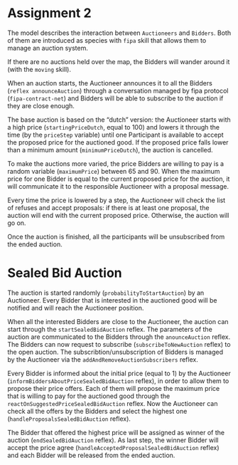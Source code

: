 # Assignment 2

The model describes the interaction between `Auctioneers` and `Bidders`. Both of them are introduced as species with `fipa` skill that allows them to manage an auction system.

If there are no auctions held over the map, the Bidders will wander around it (with the `moving` skill).

When an auction starts, the Auctioneer announces it to all the Bidders (`reflex announceAuction`) through a conversation managed by fipa protocol (`fipa-contract-net`) and Bidders will be able to subscribe to the auction if they are close enough.

The base auction is based on the “dutch” version: the Auctioneer starts with a high price (`startingPriceDutch`, equal to 100) and lowers it through the time (by the `priceStep` variable) until one Participant is available to accept the proposed price for the auctioned good. If the proposed price falls lower than a minimum amount (`minimumPriceDutch`), the auction is cancelled.

To make the auctions more varied, the price Bidders are willing to pay is a random variable (`maximumPrice`) between 65 and 90. When the maximum price for one Bidder is equal to the current proposed price for the auction, it will communicate it to the responsible Auctioneer with a proposal message.

Every time the price is lowered by a step, the Auctioneer will check the list of refuses and accept proposals: if there is at least one proposal, the auction will end with the current proposed price. Otherwise, the auction will go on.

Once the auction is finished, all the participants will be unsubscribed from the ended auction.


# Sealed Bid Auction

The auction is started randomly (`probabilityToStartAuction`) by an Auctioneer. Every Bidder that is interested in the auctioned good will be notified and will reach the Auctioneer position.

When all the interested Bidders are close to the Auctioneer, the auction can start through the `startSealedBidAuction` reflex. The parameters of the auction are communicated to the Bidders through the `anounceAuction` reflex. The Bidders can now request to subscribe (`subscribeToNewAuction` reflex) to the open auction. The subscribtion/unsubscription of Bidders is managed by the Auctioneer via the `addAndRemoveAuctionSubscribers` reflex.

Every Bidder is informed about the initial price (equal to 1) by the Auctioneer (`informBiddersAboutPriceSealedBidAuction` reflex), in order to allow them to propose their price offers.
Each of them will propose the maximum price that is willing to pay for the auctioned good through the `reactOnSuggestedPriceSealedBidAuction` reflex. Now the Auctioneer can check all the offers by the Bidders and select the highest one (`handleProposalsSealedBidAuction` reflex).

The Bidder that offered the highest price will be assigned as winner of the auction (`endSealedBidAuction` reflex).
As last step, the winner Bidder will accept the price agree (`handleAcceptedProposalSealedBidAuction` reflex) and each Bidder will be released from the ended auction.
